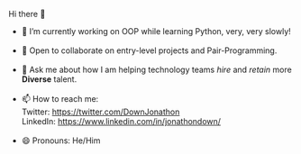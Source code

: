 Hi there 👋

- 🔭  I’m currently working on OOP while learning Python, very, very slowly! <BR> <BR>
- 👯  Open to collaborate on entry-level projects and Pair-Programming. <BR><BR>
- 💬  Ask me about how I am helping technology teams <i>hire</i> and <i>retain</i> more <b>Diverse</b> talent. <BR><BR>
- 📫  How to reach me:<BR>
Twitter: https://twitter.com/DownJonathon <BR>
LinkedIn: https://www.linkedin.com/in/jonathondown/ <BR><BR>
- 😄  Pronouns: He/Him

